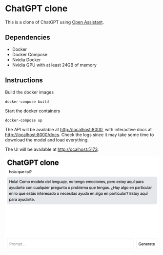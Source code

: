 # ChatGPT clone

This is a clone of ChatGPT using [Open Assistant](https://huggingface.co/OpenAssistant).

## Dependencies

- Docker
- Docker Compose
- Nvidia Docker
- Nvidia GPU with at least 24GB of memory

## Instructions

Build the docker images

```
docker-compose build
```

Start the docker containers

```
docker-compose up
```

The API will be available at [http://localhost:8000](http://localhost:8000), with interactive docs at [http://localhost:8000/docs](http://localhost:8000/docs). Check the logs since it may take some time to download the model and load everything.

The UI will be available at [http://ocalhost:5173](http://ocalhost:5173).

![pic](pic.png)